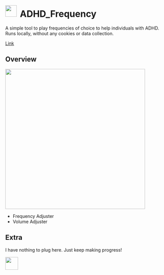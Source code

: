 # <img src="https://github.com/user-attachments/assets/54fb80a4-be9e-4339-8f49-bf30ed9aad06"  style="float:left; vertical-align: middle; margin-right: 10px;  margin-top: -10px;  height:36px; display: inline-block;" /> ADHD_Frequency
A simple tool to play frequencies of choice to help individuals with ADHD. Runs locally, without any cookies or data collection.

[Link](https://shubhmadhavan.github.io/ADHD_Frequency/)

## Overview
 <img src="https://github.com/user-attachments/assets/8c23e387-dbc1-457d-b4af-9f3f61b4697f" height="440" />    
 
- Frequency Adjuster
- Volume Adjuster

## Extra
I have nothing to plug here. Just keep making progress!  

<img src="https://github.com/user-attachments/assets/d19c0b80-c5b3-4180-bdca-cb645edcd1ad" height="40" />
